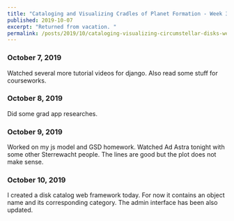 ```yaml
---
title: "Cataloging and Visualizing Cradles of Planet Formation - Week 3"
published: 2019-10-07
excerpt: "Returned from vacation. "
permalink: /posts/2019/10/cataloging-visualizing-circumstellar-disks-week3
---
```



### October 7, 2019

Watched several more tutorial videos for django. Also read some stuff for courseworks.


### October 8, 2019

Did some grad app researches. 


### October 9, 2019

Worked on my js model and GSD homework. Watched Ad Astra tonight with some other Sterrewacht people. The lines are good but the plot does not make sense. 


### October 10, 2019

I created a disk catalog web framework today. For now it contains an object name and its corresponding category. The admin interface has been also updated.